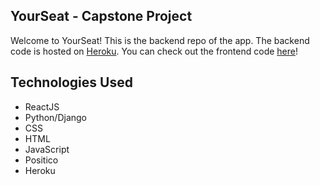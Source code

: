 ## YourSeat - Capstone Project

Welcome to YourSeat! This is the backend repo of the app. The backend code is hosted on [Heroku](https://lit-bastion-80745.herokuapp.com/).
You can check out the frontend code [here](https://github.com/xcarrillo1/capstone-frontend)!

## Technologies Used
- ReactJS
- Python/Django
- CSS
- HTML
- JavaScript
- Positico
- Heroku
